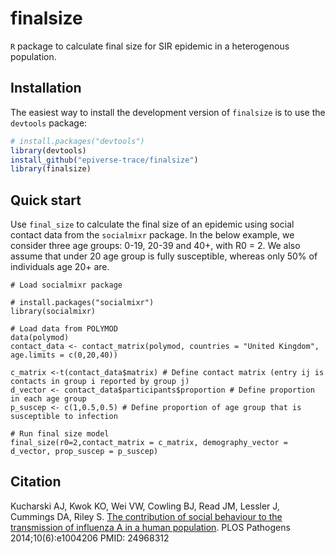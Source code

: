 # finalsize

`R` package to calculate final size for SIR epidemic in a heterogenous population.

## Installation

The easiest way to install the development version of `finalsize` is to use the `devtools` package:

```r
# install.packages("devtools")
library(devtools)
install_github("epiverse-trace/finalsize")
library(finalsize)

```

## Quick start

Use `final_size` to calculate the final size of an epidemic using social contact data from the `socialmixr` package. In the below example, we consider three age groups: 0-19, 20-39 and 40+, with R0 = 2. We also assume that under 20 age group is fully susceptible, whereas only 50% of individuals age 20+ are.

```
# Load socialmixr package

# install.packages("socialmixr")
library(socialmixr)

# Load data from POLYMOD
data(polymod)
contact_data <- contact_matrix(polymod, countries = "United Kingdom", age.limits = c(0,20,40))

c_matrix <-t(contact_data$matrix) # Define contact matrix (entry ij is contacts in group i reported by group j)
d_vector <- contact_data$participants$proportion # Define proportion in each age group
p_suscep <- c(1,0.5,0.5) # Define proportion of age group that is susceptible to infection

# Run final size model
final_size(r0=2,contact_matrix = c_matrix, demography_vector = d_vector, prop_suscep = p_suscep)
```


## Citation

Kucharski AJ, Kwok KO, Wei VW, Cowling BJ, Read JM, Lessler J, Cummings DA, Riley S. [The contribution of social behaviour to the transmission of influenza A in a human population](http://journals.plos.org/plospathogens/article?id=10.1371/journal.ppat.1004206). PLOS Pathogens 2014;10(6):e1004206 PMID: 24968312